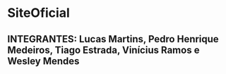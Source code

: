 # SiteOficial

## INTEGRANTES: Lucas Martins, Pedro Henrique Medeiros, Tiago Estrada, Vinícius Ramos e Wesley Mendes

